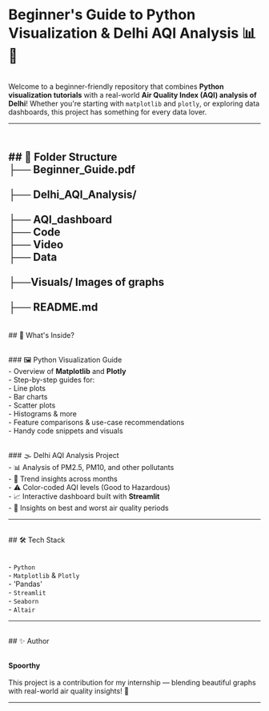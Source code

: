 # Beginner's Guide to Python Visualization & Delhi AQI Analysis 📊🌆

<br>Welcome to a beginner-friendly repository that combines **Python visualization tutorials** with a real-world **Air Quality Index (AQI) analysis of Delhi**! Whether you're starting with `matplotlib` and `plotly`, or exploring data dashboards, this project has something for every data lover.

---

<br>## 📁 Folder Structure
<br>├── Beginner_Guide.pdf       
<br>├── Delhi_AQI_Analysis/     
<br>├── AQI_dashboard 
  <br>├── Code
  <br>├── Video
<br>├── Data           
<br>├──Visuals/ Images of graphs               
<br>├── README.md 
---

<br>## 📌 What's Inside?

<br>### 🖼️ Python Visualization Guide
<br>- Overview of **Matplotlib** and **Plotly**
<br>- Step-by-step guides for:
  <br>- Line plots
  <br>- Bar charts
  <br>- Scatter plots
  <br>- Histograms & more
<br>- Feature comparisons & use-case recommendations
<br>- Handy code snippets and visuals

<br>### 🌫️ Delhi AQI Analysis Project
<br>- 📊 Analysis of PM2.5, PM10, and other pollutants
<br>- 📅 Trend insights across months
<br>- ⚠️ Color-coded AQI levels (Good to Hazardous)
<br>- 📈 Interactive dashboard built with **Streamlit**
<br>- 📌 Insights on best and worst air quality periods

---

<br>## 🛠️ Tech Stack

<br>- `Python`
<br>- `Matplotlib` & `Plotly`
<br>- 'Pandas'
<br>- `Streamlit`
<br>- `Seaborn`
<br>- `Altair`

---

<br>## ✨ Author

<br>**Spoorthy**   
<br>This project is a contribution for my internship — blending beautiful graphs with real-world air quality insights! 💼  

---
